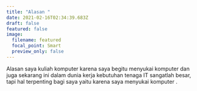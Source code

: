 ```yaml
---
title: "Alasan "
date: 2021-02-16T02:34:39.683Z
draft: false
featured: false
image:
  filename: featured
  focal_point: Smart
  preview_only: false
---
```

Alasan saya kuliah komputer karena saya begitu menyukai komputer dan juga sekarang ini dalam dunia kerja kebutuhan tenaga IT sangatlah besar, tapi hal terpenting bagi saya yaitu karena saya menyukai komputer .